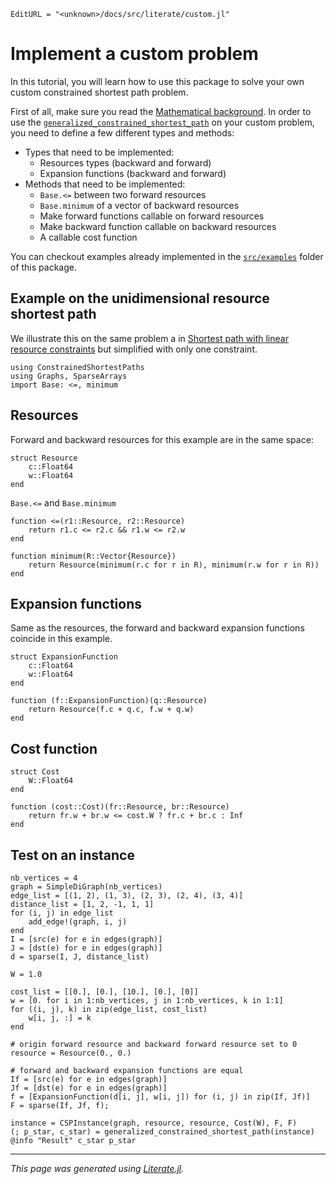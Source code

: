 ```@meta
EditURL = "<unknown>/docs/src/literate/custom.jl"
```

# Implement a custom problem

In this tutorial, you will learn how to use this package to solve your own custom
constrained shortest path problem.

First of all, make sure you read the [Mathematical background](@ref). In order to use the
[`generalized_constrained_shortest_path`](@ref) on your custom problem, you need to
define a few different types and methods:
- Types that need to be implemented:
    - Resources types (backward and forward)
    - Expansion functions (backward and forward)
- Methods that need to be implemented:
    - `Base.<=` between two forward resources
    - `Base.minimum` of a vector of backward resources
    - Make forward functions callable on forward resources
    - Make backward function callable on backward resources
    - A callable cost function

You can checkout examples already implemented in the [`src/examples`](https://github.com/BatyLeo/ConstrainedShortestPaths.jl/tree/main/src/examples)
folder of this package.

## Example on the unidimensional resource shortest path

We illustrate this on the same problem a in [Shortest path with linear resource constraints](@ref)
but simplified with only one constraint.

````@example custom
using ConstrainedShortestPaths
using Graphs, SparseArrays
import Base: <=, minimum
````

## Resources

Forward and backward resources for this example are in the same space:

````@example custom
struct Resource
    c::Float64
    w::Float64
end
````

`Base.<=` and `Base.minimum`

````@example custom
function <=(r1::Resource, r2::Resource)
    return r1.c <= r2.c && r1.w <= r2.w
end

function minimum(R::Vector{Resource})
    return Resource(minimum(r.c for r in R), minimum(r.w for r in R))
end
````

## Expansion functions

Same as the resources, the forward and backward expansion functions coincide in this example.

````@example custom
struct ExpansionFunction
    c::Float64
    w::Float64
end

function (f::ExpansionFunction)(q::Resource)
    return Resource(f.c + q.c, f.w + q.w)
end
````

## Cost function

````@example custom
struct Cost
    W::Float64
end

function (cost::Cost)(fr::Resource, br::Resource)
    return fr.w + br.w <= cost.W ? fr.c + br.c : Inf
end
````

## Test on an instance

````@example custom
nb_vertices = 4
graph = SimpleDiGraph(nb_vertices)
edge_list = [(1, 2), (1, 3), (2, 3), (2, 4), (3, 4)]
distance_list = [1, 2, -1, 1, 1]
for (i, j) in edge_list
    add_edge!(graph, i, j)
end
I = [src(e) for e in edges(graph)]
J = [dst(e) for e in edges(graph)]
d = sparse(I, J, distance_list)

W = 1.0

cost_list = [[0.], [0.], [10.], [0.], [0]]
w = [0. for i in 1:nb_vertices, j in 1:nb_vertices, k in 1:1]
for ((i, j), k) in zip(edge_list, cost_list)
    w[i, j, :] = k
end

# origin forward resource and backward forward resource set to 0
resource = Resource(0., 0.)

# forward and backward expansion functions are equal
If = [src(e) for e in edges(graph)]
Jf = [dst(e) for e in edges(graph)]
f = [ExpansionFunction(d[i, j], w[i, j]) for (i, j) in zip(If, Jf)]
F = sparse(If, Jf, f);

instance = CSPInstance(graph, resource, resource, Cost(W), F, F)
(; p_star, c_star) = generalized_constrained_shortest_path(instance)
@info "Result" c_star p_star
````

---

*This page was generated using [Literate.jl](https://github.com/fredrikekre/Literate.jl).*

